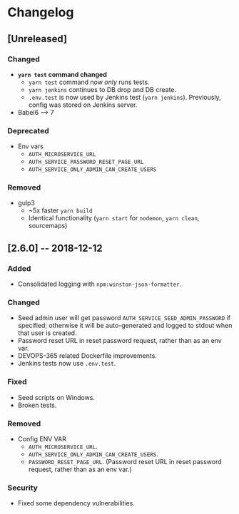 # Changelog

## [Unreleased]
### Changed
- **`yarn test` command changed**
  * `yarn test` command now *only* runs tests. 
  * `yarn jenkins` continues to DB drop and DB create.
  * `.env.test` is now used by Jenkins test (`yarn jenkins`). Previously, config was stored on Jenkins server.
- Babel6 --> 7

### Deprecated
- Env vars 
  * `AUTH_MICROSERVICE_URL`
  * `AUTH_SERVICE_PASSWORD_RESET_PAGE_URL`
  * `AUTH_SERVICE_ONLY_ADMIN_CAN_CREATE_USERS`

### Removed
- gulp3
  * ~5x faster `yarn build` 
  * Identical functionality (`yarn start` for `nodemon`, `yarn clean`, sourcemaps)


## [2.6.0] -- 2018-12-12
### Added
- Consolidated logging with `npm:winston-json-formatter`.

### Changed
- Seed admin user will get password `AUTH_SERVICE_SEED_ADMIN_PASSWORD` if specified; otherwise it will be auto-generated and logged to stdout when that user is created.
- Password reset URL in reset password request, rather than as an env var.
- DEVOPS-365 related Dockerfile improvements.
- Jenkins tests now use `.env.test`.

### Fixed
- Seed scripts on Windows.
- Broken tests.

### Removed
- Config ENV VAR
  * `AUTH_MICROSERVICE_URL`.
  * `AUTH_SERVICE_ONLY_ADMIN_CAN_CREATE_USERS`.
  * `PASSWORD_RESET_PAGE_URL`. (Password reset URL in reset password request, rather than as an env var.)

### Security
- Fixed some dependency vulnerabilities.

